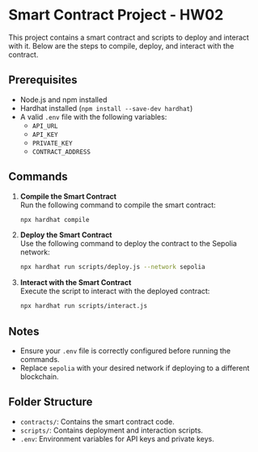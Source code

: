 # Smart Contract Project - HW02

This project contains a smart contract and scripts to deploy and interact with it. Below are the steps to compile, deploy, and interact with the contract.

## Prerequisites

- Node.js and npm installed
- Hardhat installed (`npm install --save-dev hardhat`)
- A valid `.env` file with the following variables:
  - `API_URL`
  - `API_KEY`
  - `PRIVATE_KEY`
  - `CONTRACT_ADDRESS`

## Commands

1. **Compile the Smart Contract**  
   Run the following command to compile the smart contract:
   ```bash
   npx hardhat compile
   ```

2. **Deploy the Smart Contract**  
   Use the following command to deploy the contract to the Sepolia network:
   ```bash
   npx hardhat run scripts/deploy.js --network sepolia
   ```

3. **Interact with the Smart Contract**  
   Execute the script to interact with the deployed contract:
   ```bash
   npx hardhat run scripts/interact.js
   ```

## Notes

- Ensure your `.env` file is correctly configured before running the commands.
- Replace `sepolia` with your desired network if deploying to a different blockchain.

## Folder Structure

- `contracts/`: Contains the smart contract code.
- `scripts/`: Contains deployment and interaction scripts.
- `.env`: Environment variables for API keys and private keys.
